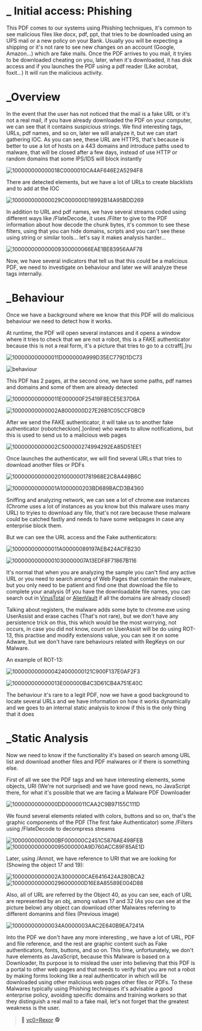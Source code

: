 # _ Initial access: Phishing

This PDF comes to our systems using Phishing techniques, it's common to see malicious files like docx, pdf, ppt, that tries to be downloaded using an UPS mail or a new policy on your Bank. Usually you will be expecting a shipping or it's not rare to see new changes on an account (Google, Amazon...) which are fake mails. Once the PDF arrives to you mail, it tryies to be downloaded cheating on you, later, when it's downloaded, it has disk access and if you launches the PDF using a pdf reader (Like acrobat, foxit...) It will run the malicious activity.

# _Overview

In the event that the user has not noticed that the mail is a fake URL or it's not a real mail, if you have already downloaded the PDF on your computer, we can see that it contains suspicious strings. We find interesting tags, URLs, pdf names, and so on, later we will analyze it, but we can start gathering IOC. As you can see, these URL are HTTPS, that's because is better to use a lot of hosts on a 443 domains and introduce paths used to malware, that will be closed after a few days, instead of use HTTP or random domains that some IPS/IDS will block instantly

![100000000000018C0000010CA4AF646E2A5294F8](https://user-images.githubusercontent.com/91592110/136981977-3d7eb64e-73f4-4dbf-9cb6-b9371d437539.png)

There are detected elements, but we have a lot of URLs to create blacklists and to add at the IOC

![100000000000029C000000D18992B14A95BDD269](https://user-images.githubusercontent.com/91592110/136982040-752d1ff3-5832-4e06-90d3-f83a368f793e.png)

In addition to URL and pdf names, we have several streams coded using different ways like /FlateDecode, it uses /Filter to give to the PDF information about how decode the chunk bytes, it's common to see these filters, using that you can hide domains, scripts and you can't see these using string or similar tools... let's say it makes analysis harder...

![100000000000009300000066EAE1BE83956AAF78](https://user-images.githubusercontent.com/91592110/136982073-c0db39a0-8eee-4a7e-b16f-815b4297f168.png)

Now, we have several indicators that tell us that this could be a malicious PDF, we need to investigate on behaviour and later we will analyze these tags internally.

# _Behaviour

Once we have a background where we know that this PDF will do malicious behaviour we need to detect how it works.

At runtime, the PDF will open several instances and it opens a window where it tries to check that we are not a robot, this is a FAKE authenticator because this is not a real form, it's a picture that tries to go to a cctraff[.]ru

![100000000000011D000000A999D35EC779D1DC73](https://user-images.githubusercontent.com/91592110/136982190-b430d2d1-7a23-4ede-9ead-af3486879bf1.png)

![behaviour](https://user-images.githubusercontent.com/91592110/136982493-a5f3e914-c8f9-4402-9c09-2a8351713034.png)

This PDF has 2 pages, at the second one, we have some paths, pdf names and domains and some of them are already detected

![100000000000011E000000F25419F8ECE5E37D6A](https://user-images.githubusercontent.com/91592110/136982304-415aa384-8dcd-48d1-84d6-532ac825c90b.png)

![10000000000002A8000000D27E26B1C05CCF0BC9](https://user-images.githubusercontent.com/91592110/136982317-06e93412-80d2-4e40-a6f2-97662169e379.png)

After we send the FAKE authenticator, it will take us to another fake authenticator (robotcheckion[.]online) who wants to allow notifications, but this is used to send us to a malicious web pages 

![10000000000002C500000274994292EA85D51EE1](https://user-images.githubusercontent.com/91592110/136982358-54235596-e60c-4b31-98a5-5741d71772d7.png)

Once launches the authenticator, we will find several URLs that tries to download another files or PDFs

![10000000000002010000001781968E2C8A449B6C](https://user-images.githubusercontent.com/91592110/136982522-85ba563e-3b36-46a7-bfb9-04e17afaf8ed.png)

![10000000000001A1000000203BD689BACD3B4360](https://user-images.githubusercontent.com/91592110/136982544-5f154188-60ef-4fab-a19d-5b984096b59e.png)

Sniffing and analyzing network, we can see a lot of chrome.exe instances (Chrome uses a lot of instances as you know but this malware uses many URL) to tryies to download any file, that's not rare because these malware could be catched fastly and needs to have some webpages in case any enterprise block them.

But we can see the URL access and the Fake authenticators:

![100000000000011A00000089197AEB424ACFB230](https://user-images.githubusercontent.com/91592110/136982631-78fb39f7-f794-41b5-aee4-5cfbb0011658.png)

![10000000000001030000007A13EDF8F71867B116](https://user-images.githubusercontent.com/91592110/136982644-26b603d6-a647-4e44-9d3d-c30ad7589205.png)

It's normal that when you are analyzing the sample you can't find any active URL or you need to search among of Web Pages that contain the malware, but you only need to be patient and find one that download the file to complete your analysis (If you have the downloadable file names, you can search out in [VirusTotal](https://www.virustotal.com/gui/home/search) or [AlienVault](https://otx.alienvault.com/browse/global) if all the domains are already closed)

Talking about registers, the malware adds some byte to chrome.exe using UserAssist and erase caches (That's not rare), but we don't have any persistence trick on this, this which would be the most worrying, not occurs, in case you did not know, count on UserAssist will be do using ROT-13, this practise and modify extensions value, you can see it on some Adware, but we don't have rare behaviours related with RegKeys on our Malware.

An example of ROT-13:

![1000000000000424000000121C900F137E0AF2F3](https://user-images.githubusercontent.com/91592110/136982941-59785539-e547-451e-a31b-7e30c7e62536.png)

![100000000000013E000000B4C3D61CB4A751E40C](https://user-images.githubusercontent.com/91592110/136982959-e81c1ff5-b6bc-44b3-9a87-ae6eac5330ba.png)

The behaviour it's rare to a legit PDF, now we have a good background to locate several URLs and we have information on how it works dynamically and we goes to an internal static analysis to know if this is the only thing that it does

# _Static Analysis

Now we need to know if the functionality it's based on search among URL list and download another files and PDF malwares or if there is something else.

First of all we see the PDF tags and we have interesting elements, some objects, URI (We're not surprised) and we have good news, no JavaScript there, for what it's possible that we are facing a Malware PDF Downloader

![10000000000000DD0000011CAA2C9B97155C111D](https://user-images.githubusercontent.com/91592110/136983050-f6e7bb93-3b5d-4dce-8c9e-49cd37b351e3.png)

We found several elements related with colors, buttons and so on, that's the graphic components of the PDF (The first fake Authenticator) some /Filters using /FlateDecode to decompress streams

![10000000000000BF000000C2451C5876AE498FEB](https://user-images.githubusercontent.com/91592110/136983104-56e388e9-4d14-4e58-a687-4934d8d8ccdf.png) ![1000000000000095000000A9D760ACC89F85AE1D](https://user-images.githubusercontent.com/91592110/136983123-87b9e62e-a4aa-4883-ac75-c479d708ae4d.png)

Later, using /Annot, we have reference to URI that we are looking for (Showing the object 17 and 19):

![10000000000002A3000000CAE6416424A280BCA2](https://user-images.githubusercontent.com/91592110/136983208-d902e43c-9c50-4844-a2bc-78a69881e7d1.png)
![1000000000000296000000D16E8A85589E004D88](https://user-images.githubusercontent.com/91592110/136983257-676a3bd5-0105-4c8d-a3c0-83a107a3ab47.png)

Also, all of URL are referred by the Object 40, as you can see, each of URL are represented by an obj, among values 17 and 32 (As you can see at the picture below) any object can download other Malwares referring to different domanins and files (Previous image)

![100000000000034A0000003AAC2E640B9EA7241A](https://user-images.githubusercontent.com/91592110/136983324-f22399a8-3546-47d9-b3f7-9192020bdf6e.png)

Into the PDF we don't have any more interesting , we have a lot of URL, PDF and file reference, and the rest are graphic content such as Fake authenticators, fonts, buttons, and so on.
This time, unfortunately, we don't have elements as JavaScript, because this Malware is based on a Downloader, Its purpose is to mislead the user into believing that this PDF is a portal to other web pages and that needs to verify that you are not a robot by making forms looking like a real authenticator in which will be downloaded using other malicious web pages other files or PDFs. To these Malwares typically using Phishing techniques it's advisable a good enterprise policy, avoiding specific domains and training workers so that they distinguish a real mail to a fake mail, let's not forget that the greatest weakness is the user.

> :t-rex: [vc0=Rexor](https://github.com/vc0RExor)  :detective:
